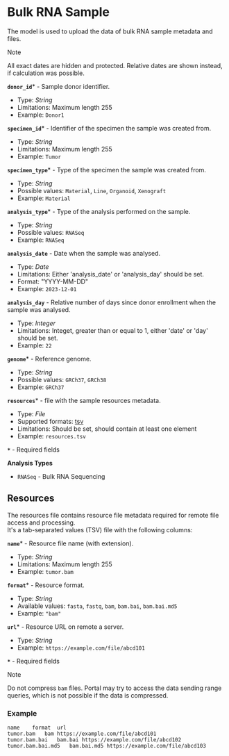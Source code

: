 # Bulk RNA Sample
The model is used to upload the data of bulk RNA sample metadata and files.

> [!Note]
> All exact dates are hidden and protected. Relative dates are shown instead, if calculation was possible.

**`donor_id`*** - Sample donor identifier.
- Type: _String_
- Limitations: Maximum length 255
- Example: `Donor1`

**`specimen_id`*** - Identifier of the specimen the sample was created from.
- Type: _String_
- Limitations: Maximum length 255
- Example: `Tumor`

**`specimen_type`*** - Type of the specimen the sample was created from.
- Type: _String_
- Possible values: `Material`, `Line`, `Organoid`, `Xenograft`
- Example: `Material`

**`analysis_type`*** - Type of the analysis performed on the sample.
- Type: _String_
- Possible values: `RNASeq`
- Example: `RNASeq`

**`analysis_date`** - Date when the sample was analysed.
- Type: _Date_
- Limitations: Either 'analysis_date' or 'analysis_day' should be set.
- Format: "YYYY-MM-DD"
- Example: `2023-12-01`

**`analysis_day`** - Relative number of days since donor enrollment when the sample was analysed.
- Type: _Integer_
- Limitations: Integet, greater than or equal to 1, either 'date' or 'day' should be set.
- Example: `22`

**`genome`*** - Reference genome.
- Type: _String_
- Possible values: `GRCh37`, `GRCh38`
- Example: `GRCh37`

**`resources`*** - file with the sample resources metadata.
- Type: _File_
- Supported formats: [tsv](#resources)
- Limitations: Should be set, should contain at least one element
- Example: `resources.tsv`

**`*`** - Required fields

**Analysis Types**
- `RNASeq` - Bulk RNA Sequencing


## Resources
The resources file contains resource file metadata required for remote file access and processing.  
It's a tab-separated values (TSV) file with the following columns:

**`name`*** - Resource file name (with extension).
- Type: _String_
- Limitations: Maximum length 255
- Example: `tumor.bam`

**`format`*** - Resource format.
- Type: _String_
- Available values: `fasta`, `fastq`, `bam`, `bam.bai`, `bam.bai.md5`
- Example: `"bam"`

**`url`*** - Resource URL on remote a server.
- Type: _String_
- Example: `https://example.com/file/abcd101`

**`*`** - Required fields

> [!Note]
> Do not compress `bam` files. Portal may try to access the data sending range queries, which is not possible if the data is compressed.

### Example
```tsv
name	format	url
tumor.bam	bam	https://example.com/file/abcd101
tumor.bam.bai	bam.bai	https://example.com/file/abcd102
tumor.bam.bai.md5	bam.bai.md5	https://example.com/file/abcd103
```